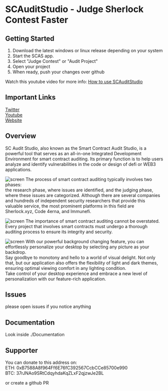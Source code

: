 # SCAuditStudio - Judge Sherlock Contest Faster

## Getting Started
1. Download the latest windows or linux release depending on your system 
2. Start the SCAS app.
3. Select "Judge Contest" or "Audit Project"
4. Open your project
5. When ready, push your changes over github  
  
Watch this youtube video for more info: [How to use SCAuditStudio](https://www.youtube.com/watch?v=MoD9sPa7P9o)  

## Important Links  
[Twitter](https://twitter.com/SCAuditStudio)  
[Youtube](https://www.youtube.com/@SmartContractAuditStudio)  
[Website](http://scauditstudio.de/)

## Overview
SC Audit Studio, also known as the Smart Contract Audit Studio, is a powerful tool that serves as an all-in-one Integrated Development Environment for smart contract auditing. Its primary function is to help users analyze and identify vulnerabilities in the code or design of defi or WEB3 applications.

![screen](./Documentation/SCAuditStudioV2.0.png)
The process of smart contract auditing typically involves two phases:  
the research phase, where issues are identified, and the judging phase, where these issues are categorized. Although there are several companies and hundreds of independent security researchers that provide this valuable service, the most prominent platforms in this field are Sherlock.xyz, Code 4erna, and Immunefi.

![screen](./Documentation/SCAuditStudioV2.0Highlight.png)
The importance of smart contract auditing cannot be overstated.  
Every project that involves smart contracts must undergo a thorough auditing process to ensure its integrity and security.  
  
![screen](./Documentation/SCAuditStudioV2Settings.png)
With our powerful background changing feature, you can effortlessly personalize your desktop by selecting any picture as your backdrop.  
Say goodbye to monotony and hello to a world of visual delight. Not only that, but our application also offers the flexibility of light and dark themes, ensuring optimal viewing comfort in any lighting condition.  
Take control of your desktop experience and embrace a new level of personalization with our feature-rich application.   

## Issues
please open issues if you notice anything

## Documentation
Look inside ./Documentation 

## Supporter
You can donate to this address on:  
ETH: 0xB7588A8f964Ff6E76fC392567CcbCCe85700e990  
BTC: 37rJNAo9SRtCdqyhdaKqZLxF2qjzwJe2BL   

or create a github PR
